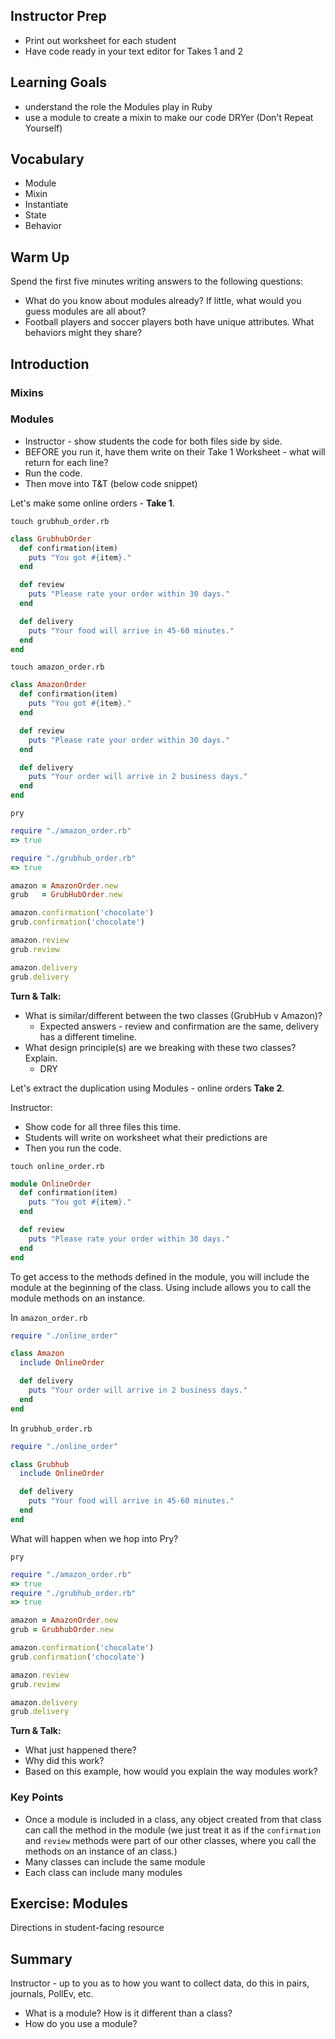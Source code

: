 ## Instructor Prep 
- Print out worksheet for each student
- Have code ready in your text editor for Takes 1 and 2

## Learning Goals
* understand the role the Modules play in Ruby
* use a module to create a mixin to make our code DRYer (Don't Repeat Yourself)

## Vocabulary  
* Module
* Mixin
* Instantiate
* State
* Behavior

## Warm Up

Spend the first five minutes writing answers to the following questions:

* What do you know about modules already? If little, what would you guess modules are all about?
* Football players and soccer players both have unique attributes. What behaviors might they share?

## Introduction


### Mixins

### Modules 

- Instructor - show students the code for both files side by side. 
- BEFORE you run it, have them write on their Take 1 Worksheet - what will return for each line?
- Run the code. 
- Then move into T&T (below code snippet) 

Let's make some online orders - **Take 1**.

`touch grubhub_order.rb`

```ruby
class GrubhubOrder
  def confirmation(item)
    puts "You got #{item}."
  end

  def review
    puts "Please rate your order within 30 days."
  end

  def delivery
    puts "Your food will arrive in 45-60 minutes."
  end
end
```

`touch amazon_order.rb`

```ruby
class AmazonOrder
  def confirmation(item)
    puts "You got #{item}."
  end

  def review
    puts "Please rate your order within 30 days."
  end

  def delivery
    puts "Your order will arrive in 2 business days."
  end
end
```

`pry`

```ruby
require "./amazon_order.rb"
=> true

require "./grubhub_order.rb"
=> true

amazon = AmazonOrder.new
grub   = GrubHubOrder.new

amazon.confirmation('chocolate')
grub.confirmation('chocolate')

amazon.review
grub.review

amazon.delivery
grub.delivery
```

**Turn & Talk:** 

- What is similar/different between the two classes (GrubHub v Amazon)?
  * Expected answers - review and confirmation are the same, delivery has a different timeline.
- What design principle(s) are we breaking with these two classes? Explain.
  * DRY 
  
Let's extract the duplication using Modules - online orders **Take 2**.

Instructor: 
- Show code for all three files this time. 
- Students will write on worksheet what their predictions are 
- Then you run the code.

`touch online_order.rb`

```ruby
module OnlineOrder
  def confirmation(item)
    puts "You got #{item}."
  end

  def review
    puts "Please rate your order within 30 days."
  end
end
```

To get access to the methods defined in the module, you will include the module at the beginning of the class. Using include allows you to call the module methods on an instance. 

In `amazon_order.rb`

```ruby
require "./online_order"

class Amazon
  include OnlineOrder

  def delivery
    puts "Your order will arrive in 2 business days."
  end
end
```

In `grubhub_order.rb`

```ruby
require "./online_order"

class Grubhub
  include OnlineOrder

  def delivery
    puts "Your food will arrive in 45-60 minutes."
  end
end
```

What will happen when we hop into Pry?

`pry`

```ruby
require "./amazon_order.rb"
=> true
require "./grubhub_order.rb"
=> true

amazon = AmazonOrder.new
grub = GrubhubOrder.new

amazon.confirmation('chocolate')
grub.confirmation('chocolate')

amazon.review
grub.review

amazon.delivery
grub.delivery
```

**Turn & Talk:**

- What just happened there?
- Why did this work?
- Based on this example, how would you explain the way modules work?

### Key Points

- Once a module is included in a class, any object created from that class can call the method in the module (we just treat it as if the `confirmation` and `review` methods were part of our other classes, where you call the methods on an instance of an class.)
- Many classes can include the same module
- Each class can include many modules


## Exercise: Modules

Directions in student-facing resource

## Summary

Instructor - up to you as to how you want to collect data, do this in pairs, journals, PollEv, etc.

* What is a module? How is it different than a class? 
* How do you use a module? 
